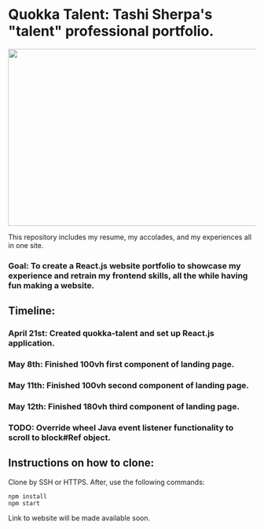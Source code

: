 # Quokka Talent: Tashi Sherpa's "talent" professional portfolio.

<img src="https://user-images.githubusercontent.com/68435081/233759182-7c343ffe-312a-4e0a-939f-0435be21b765.png" width="800" height="360">

This repository includes my resume, my accolades, and my experiences all in one site.

### Goal: To create a React.js website portfolio to showcase my experience and retrain my frontend skills, all the while having fun making a website.

## Timeline:

### April 21st: Created quokka-talent and set up React.js application.

### May 8th: Finished 100vh first component of landing page.

### May 11th: Finished 100vh second component of landing page.

### May 12th: Finished 180vh third component of landing page.

### TODO: Override wheel Java event listener functionality to scroll to block\#Ref object.

## Instructions on how to clone:

Clone by SSH or HTTPS. After, use the following commands:

```
npm install
npm start
```

Link to website will be made available soon.
